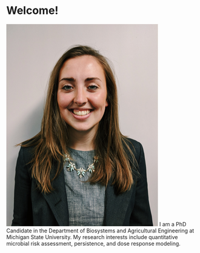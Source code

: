 # Welcome!

![Headshot](/docs/assets/headshot_KD.PNG)
I am a PhD Candidate in the Department of Biosystems and Agricultural Engineering at Michigan State University. My research interests include quantitative microbial risk assessment, persistence, and dose response modeling. 
